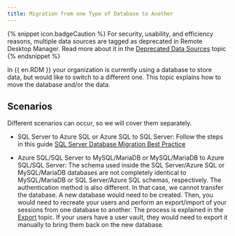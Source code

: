 ```yaml
---
title: Migration from one Type of Database to Another
---
```

{% snippet icon.badgeCaution %}
For security, usability, and efficiency reasons, multiple data sources are tagged as deprecated in Remote Desktop Manager. Read more about it in the [Deprecated Data Sources](/kb/remote-desktop-manager/knowledge-base/deprecated-data-sources/) topic
{% endsnippet %}  

In {{ en.RDM }} your organization is currently using a database to store data, but would like to switch to a different one. This topic explains how to move the database and/or the data.  

## Scenarios

Different scenarios can occur, so we will cover them separately.  

* SQL Server to Azure SQL or Azure SQL to SQL Server: Follow the steps in this guide [SQL Server Database Migration Best Practice](/kb/remote-desktop-manager/how-to-articles/sql-server-database-migration/)  

* Azure SQL/SQL Server to MySQL/MariaDB or MySQL/MariaDB to Azure SQL/SQL Server: The schema used inside the SQL Server/Azure SQL or MySQL/MariaDB databases are not completely identical to MySQL/MariaDB or SQL Server/Azure SQL schemas, respectively. The authentication method is also different. In that case, we cannot transfer the database. A new database would need to be created. Then, you would need to recreate your users and perform an export/import of your sessions from one database to another. The process is explained in the [Export](https://help.remotedesktopmanager.com/file_export.html) topic. If your users have a user vault, they would need to export it manually to bring them back on the new database.
